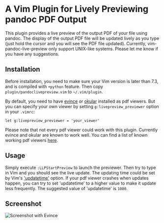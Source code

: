 # A Vim Plugin for Lively Previewing pandoc PDF Output

This plugin provides a live preview of the output PDF of your file using pandoc. The
display of the output PDF file will be updated lively as you type (just hold
the cursor and you will see the PDF file updated). Currently,
vim-pandoc-live-preview only support UNIX-like systems. Please let me know if
you have any suggestions.

## Installation

Before installation, you need to make sure your Vim version is later than 7.3,
and is compiled with `+python` feature. Then copy `plugin/pandoclivepreview.vim`
to `~/.vim/plugin`.

By default, you need to have [evince][] or [okular][] installed as pdf viewers.
But you can specify your own viewer by setting `g:livepreview_previewer`
option in your `.vimrc`:

    let g:livepreview_previewer = 'your_viewer'

Please note that not every pdf viewer could work with this plugin. Currently
evince and okular are known to work well. You can find a list of known working
pdf viewers [here](https://github.com/xuhdev/vim-latex-live-preview/wiki/Known-Working-PDF-Viewers).

## Usage

Simply execute `:LLPStartPreview` to launch the previewer. Then try to type in
Vim and you should see the live update. The updating time could be set by Vim's
['updatetime'][] option. If your pdf viewer crashes when updates happen, you can
try to set 'updatetime' to a higher value to make it update less frequently. The
suggested value of 'updatetime' is `1000`.

## Screenshot

![Screenshot with Evince](https://github.com/xuhdev/vim-latex-live-preview/raw/master/screenshots/screenshot-evince.gif)

<!--
The screenshot is at ./screenshots/screenshot-evince.gif
-->

['updatetime']: http://vimdoc.sourceforge.net/htmldoc/options.html#%27updatetime%27
[evince]: http://projects.gnome.org/evince/
[okular]: http://okular.kde.org/
